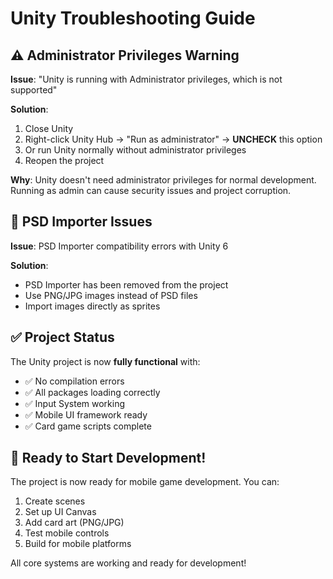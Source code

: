 # Unity Troubleshooting Guide

## ⚠️ Administrator Privileges Warning

**Issue**: "Unity is running with Administrator privileges, which is not supported"

**Solution**: 
1. Close Unity
2. Right-click Unity Hub → "Run as administrator" → **UNCHECK** this option
3. Or run Unity normally without administrator privileges
4. Reopen the project

**Why**: Unity doesn't need administrator privileges for normal development. Running as admin can cause security issues and project corruption.

## 🔧 PSD Importer Issues

**Issue**: PSD Importer compatibility errors with Unity 6

**Solution**: 
- PSD Importer has been removed from the project
- Use PNG/JPG images instead of PSD files
- Import images directly as sprites

## ✅ Project Status

The Unity project is now **fully functional** with:
- ✅ No compilation errors
- ✅ All packages loading correctly
- ✅ Input System working
- ✅ Mobile UI framework ready
- ✅ Card game scripts complete

## 🚀 Ready to Start Development!

The project is now ready for mobile game development. You can:
1. Create scenes
2. Set up UI Canvas
3. Add card art (PNG/JPG)
4. Test mobile controls
5. Build for mobile platforms

All core systems are working and ready for development!